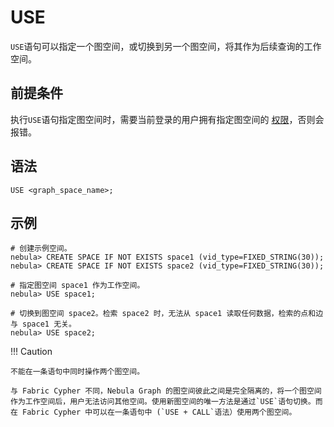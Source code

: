 # USE

`USE`语句可以指定一个图空间，或切换到另一个图空间，将其作为后续查询的工作空间。

## 前提条件

执行`USE`语句指定图空间时，需要当前登录的用户拥有指定图空间的 [权限](../../7.data-security/1.authentication/1.authentication.md)，否则会报错。

## 语法

```ngql
USE <graph_space_name>;
```

## 示例

```ngql
# 创建示例空间。
nebula> CREATE SPACE IF NOT EXISTS space1 (vid_type=FIXED_STRING(30));
nebula> CREATE SPACE IF NOT EXISTS space2 (vid_type=FIXED_STRING(30));

# 指定图空间 space1 作为工作空间。
nebula> USE space1;

# 切换到图空间 space2。检索 space2 时，无法从 space1 读取任何数据，检索的点和边与 space1 无关。
nebula> USE space2;
```

!!! Caution

    不能在一条语句中同时操作两个图空间。

    与 Fabric Cypher 不同，Nebula Graph 的图空间彼此之间是完全隔离的，将一个图空间作为工作空间后，用户无法访问其他空间。使用新图空间的唯一方法是通过`USE`语句切换。而在 Fabric Cypher 中可以在一条语句中 (`USE + CALL`语法）使用两个图空间。
